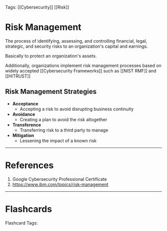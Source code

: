 Tags: [[Cybersecurity]] [[Risk]]

# Risk Management

The process of identifying, assessing, and controlling financial, legal, strategic, and security risks to an organization's capital and earnings.

Basically to protect an organization's assets.

Additionally, organizations implement risk management processes based on widely accepted [[Cybersecurity Frameworks]] such as [[NIST RMF]] and [[HITRUST]]

## Risk Management Strategies

- **Acceptance**
  - Accepting a risk to avoid disrupting business continuity
- **Avoidance**
  - Creating a plan to avoid the risk altogether
- **Transference**
  - Transferring risk to a third party to manage
- **Mitigation**
  - Lessening the impact of a known risk

---

# References

1. Google Cybersecurity Professional Certificate
2. https://www.ibm.com/topics/risk-management

---

# Flashcards

Flashcard Tags: 